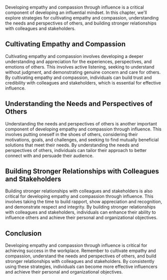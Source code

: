 
Developing empathy and compassion through influence is a critical component of developing an influential mindset. In this chapter, we'll explore strategies for cultivating empathy and compassion, understanding the needs and perspectives of others, and building stronger relationships with colleagues and stakeholders.

Cultivating Empathy and Compassion
----------------------------------

Cultivating empathy and compassion involves developing a deeper understanding and appreciation for the experiences, perspectives, and emotions of others. This involves active listening, seeking to understand without judgment, and demonstrating genuine concern and care for others. By cultivating empathy and compassion, individuals can build trust and credibility with colleagues and stakeholders, which is essential for effective influence.

Understanding the Needs and Perspectives of Others
--------------------------------------------------

Understanding the needs and perspectives of others is another important component of developing empathy and compassion through influence. This involves putting oneself in the shoes of others, considering their motivations, goals, and challenges, and seeking to find mutually beneficial solutions that meet their needs. By understanding the needs and perspectives of others, individuals can tailor their approach to better connect with and persuade their audience.

Building Stronger Relationships with Colleagues and Stakeholders
----------------------------------------------------------------

Building stronger relationships with colleagues and stakeholders is also critical for developing empathy and compassion through influence. This involves taking the time to build rapport, show appreciation and recognition, and demonstrate respect and integrity. By building stronger relationships with colleagues and stakeholders, individuals can enhance their ability to influence others and achieve their personal and organizational objectives.

Conclusion
----------

Developing empathy and compassion through influence is critical for achieving success in the workplace. Remember to cultivate empathy and compassion, understand the needs and perspectives of others, and build stronger relationships with colleagues and stakeholders. By consistently using these strategies, individuals can become more effective influencers and achieve their personal and organizational objectives.
